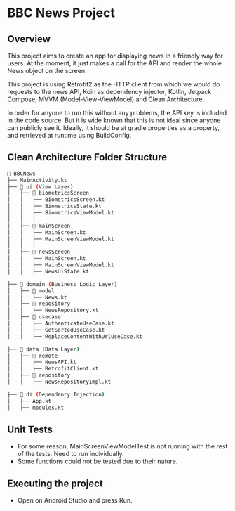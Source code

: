 # BBC News Project

## Overview
This project aims to create an app for displaying news in a friendly way for users.
At the moment, it just makes a call for the API and render the whole News object on the screen.

This project is using Retrofit2 as the HTTP client from which we would do
requests to the news API, Koin as dependency injector, Kotlin, Jetpack Compose, MVVM (Model-View-ViewModel) and Clean Architecture.

In order for anyone to run this without any problems, the API key is included in the code source.
But it is wide known that this is not ideal since anyone can publicly see it.
Ideally, it should be at gradle.properties as a property, and retrieved at runtime using BuildConfig.

## Clean Architecture Folder Structure

``` bash
📂 BBCNews
├── MainActivity.kt
├── 📂 ui (View Layer)
│   ├── 📂 biometricsScreen
│   │   ├── BiometricsScreen.kt
│   │   ├── BiometricsState.kt
│   │   ├── BiometricsViewModel.kt
│   │   │
│   ├── 📂 mainScreen
│   │   ├── MainScreen.kt
│   │   ├── MainScreenViewModel.kt
│   │   │
│   ├── 📂 newsScreen
│   │   ├── MainScreen.kt
│   │   ├── MainScreenViewModel.kt
│   │   ├── NewsUiState.kt

├── 📂 domain (Business Logic Layer)
│   ├── 📂 model
│   │   ├── News.kt
│   ├── 📂 repository
│   │   ├── NewsRepository.kt
│   ├── 📂 usecase
│   │   ├── AuthenticateUseCase.kt
│   │   ├── GetSortedUseCase.kt
│   │   ├── ReplaceContentWithUrlUseCase.kt

├── 📂 data (Data Layer)
│   ├── 📂 remote
│   │   ├── NewsAPI.kt
│   │   ├── RetrofitClient.kt
│   ├── 📂 repository
│   │   ├── NewsRepositoryImpl.kt

├── 📂 di (Dependency Injection)
│   ├── App.kt
│   ├── modules.kt
```

## Unit Tests
- For some reason, MainScreenViewModelTest is not running with the rest of the tests. Need to run individually.
- Some functions could not be tested due to their nature.

## Executing the project
- Open on Android Studio and press Run.